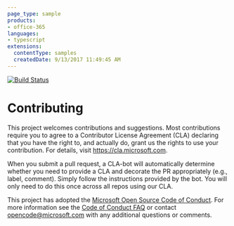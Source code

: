 ```yaml
---
page_type: sample
products:
- office-365
languages:
- typescript
extensions:
  contentType: samples
  createdDate: 9/13/2017 11:49:45 AM
---
```

[![Build Status](https://semaphoreci.com/api/v1/projects/7a5e7ea7-e496-4be2-90a4-bdc46ab0bb5d/1532935/badge.svg)](https://semaphoreci.com/jialic-89/msteams-ui-components)

# Contributing

This project welcomes contributions and suggestions.  Most contributions require you to agree to a
Contributor License Agreement (CLA) declaring that you have the right to, and actually do, grant us
the rights to use your contribution. For details, visit https://cla.microsoft.com.

When you submit a pull request, a CLA-bot will automatically determine whether you need to provide
a CLA and decorate the PR appropriately (e.g., label, comment). Simply follow the instructions
provided by the bot. You will only need to do this once across all repos using our CLA.

This project has adopted the [Microsoft Open Source Code of Conduct](https://opensource.microsoft.com/codeofconduct/).
For more information see the [Code of Conduct FAQ](https://opensource.microsoft.com/codeofconduct/faq/) or
contact [opencode@microsoft.com](mailto:opencode@microsoft.com) with any additional questions or comments.
